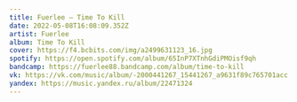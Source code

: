 ```yaml
---
title: Fuerlee — Time To Kill
date: 2022-05-08T16:08:09.352Z
artist: Fuerlee
album: Time To Kill
cover: https://f4.bcbits.com/img/a2499631123_16.jpg
spotify: https://open.spotify.com/album/65InP7XTnhGdiPMOisf9qh
bandcamp: https://fuerlee88.bandcamp.com/album/time-to-kill
vk: https://vk.com/music/album/-2000441267_15441267_a9631f89c765701acc
yandex: https://music.yandex.ru/album/22471324
---
```

